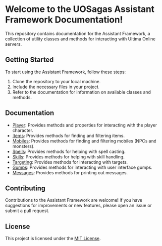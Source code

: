 # Welcome to the UOSagas Assistant Framework Documentation!

This repository contains documentation for the Assistant Framework, a collection of utility classes and methods for interacting with Ultima Online servers.

## Getting Started

To start using the Assistant Framework, follow these steps:

1. Clone the repository to your local machine.
2. Include the necessary files in your project.
3. Refer to the documentation for information on available classes and methods.

## Documentation

- [Player](https://github.com/uosagas/assistant/wiki/Player): Provides methods and properties for interacting with the player character.
- [Items](https://github.com/uosagas/assistant/wiki/Items): Provides methods for finding and filtering items.
- [Mobiles](https://github.com/uosagas/assistant/wiki/Mobiles): Provides methods for finding and filtering mobiles (NPCs and monsters).
- [Spells](https://github.com/uosagas/assistant/wiki/Spells): Provides methods for helping with spell casting.
- [Skills](https://github.com/uosagas/assistant/wiki/Skills): Provides methods for helping with skill handling.
- [Targeting](https://github.com/uosagas/assistant/wiki/Targeting): Provides methods for interacting with targets.
- [Gumps](https://github.com/uosagas/assistant/wiki/Gumps): Provides methods for interacting with user interface gumps.
- [Messages](https://github.com/uosagas/assistant/wiki/Messages): Provides methods for printing out messages.

## Contributing

Contributions to the Assistant Framework are welcome! If you have suggestions for improvements or new features, please open an issue or submit a pull request.

## License

This project is licensed under the [MIT License](LICENSE).
